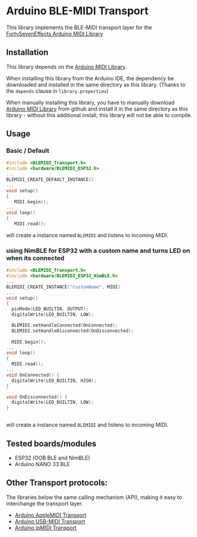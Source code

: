 # Arduino BLE-MIDI Transport 
This library implements the BLE-MIDI transport layer for the [FortySevenEffects Arduino MIDI Library](https://github.com/FortySevenEffects/arduino_midi_library) 

## Installation
This library depends on the [Arduino MIDI Library](https://github.com/FortySevenEffects/arduino_midi_library).

When installing this library from the Arduino IDE, the dependency be downloaded and installed in the same directory as this library. (Thanks to the `depends` clause in `library.properties`)

When manually installing this library, you have to manually download [Arduino MIDI Library](https://github.com/FortySevenEffects/arduino_midi_library) from github and install it in the same directory as this library - without this additional install, this library will not be able to compile. 

## Usage
### Basic / Default
```cpp
#include <BLEMIDI_Transport.h>
#include <hardware/BLEMIDI_ESP32.h>
...
BLEMIDI_CREATE_DEFAULT_INSTANCE()
...
void setup()
{
   MIDI.begin();
...
void loop()
{
   MIDI.read();
```
will create a instance named `BLEMIDI` and listens to incoming MIDI.

### using NimBLE for ESP32 with a custom name and turns LED on when its connected

```cpp
#include <BLEMIDI_Transport.h>
#include <hardware/BLEMIDI_ESP32_NimBLE.h>
...
BLEMIDI_CREATE_INSTANCE("CustomName", MIDI)
...
void setup()
{
  pinMode(LED_BUILTIN, OUTPUT);
  digitalWrite(LED_BUILTIN, LOW);

  BLEMIDI.setHandleConnected(OnConnected);
  BLEMIDI.setHandleDisconnected(OnDisconnected);
  
  MIDI.begin();
...
void loop()
{
  MIDI.read();
...
void OnConnected() {
  digitalWrite(LED_BUILTIN, HIGH);
}

void OnDisconnected() {
  digitalWrite(LED_BUILTIN, LOW);
}
   
```
will create a instance named `BLEMIDI` and listens to incoming MIDI.

## Tested boards/modules
- ESP32 (OOB BLE and NimBLE)
- Arduino NANO 33 BLE

## Other Transport protocols:
The libraries below  the same calling mechanism (API), making it easy to interchange the transport layer.
- [Arduino AppleMIDI Transport](https://github.com/lathoub/Arduino-AppleMIDI-Library)
- [Arduino USB-MIDI  Transport](https://github.com/lathoub/USB-MIDI)
- [Arduino ipMIDI  Transport](https://github.com/lathoub/Arduino-ipMIDI)
